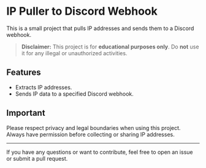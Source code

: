 # IP Puller to Discord Webhook

This is a small project that pulls IP addresses and sends them to a Discord webhook.

> **Disclaimer:** This project is for **educational purposes only**. Do **not** use it for any illegal or unauthorized activities.

## Features
- Extracts IP addresses.
- Sends IP data to a specified Discord webhook.

## Important
Please respect privacy and legal boundaries when using this project. Always have permission before collecting or sharing IP addresses.

---

If you have any questions or want to contribute, feel free to open an issue or submit a pull request.
